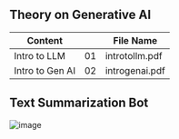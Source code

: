 ## Theory on Generative AI 

| Content      | | File Name |
| --------- | --- | ----------- |
| Intro to LLM     | 01 | introtollm.pdf    |[HERE](https://github.com/ParthDave111/Generative-AI-/blob/main/theory/introtollm.pdf)
| Intro to Gen AI     | 02 | introgenai.pdf   |[Here](https://github.com/ParthDave111/Generative-AI-/blob/main/theory/introtogenai.pdf)


## Text Summarization Bot 
![image](https://github.com/ParthDave111/ParthDave111.github.io/assets/123885634/fdd690c1-cdec-4a33-986c-7f5ce4e82f93)
